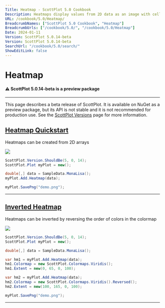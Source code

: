 ```yaml
---
Title: Heatmap - ScottPlot 5.0 Cookbook
Description: Heatmaps display values from 2D data as an image with cells of different intensities
URL: /cookbook/5.0/Heatmap/
BreadcrumbNames: ["ScottPlot 5.0 Cookbook", "Heatmap"]
BreadcrumbUrls: ["/cookbook/5.0/", "/cookbook/5.0/Heatmap"]
Date: 2024-01-11
Version: ScottPlot 5.0.14-beta
Version: ScottPlot 5.0.14-beta
SearchUrl: "/cookbook/5.0/search/"
ShowEditLink: false
---
```


# Heatmap



<div class='alert alert-warning' role='alert'><h4 class='alert-heading py-0 my-0'>⚠️ ScottPlot 5.0.14-beta is a preview package</h4><hr /><p class='mb-0'><span class='fw-semibold'>This page describes a beta release of ScottPlot.</span> It is available on NuGet as a preview package, but its API is not stable and it is not recommended for production use. See the <a href='https://scottplot.net/versions/'>ScottPlot Versions</a> page for more information. </p></div>



<h2><a href='/cookbook/5.0/Heatmap/HeatmapQuickstart'>Heatmap Quickstart</a></h2>

Heatmaps can be created from 2D arrays

[![](/cookbook/5.0/images/HeatmapQuickstart.png)](/cookbook/5.0/images/HeatmapQuickstart.png)

```cs
ScottPlot.Version.ShouldBe(5, 0, 14);
ScottPlot.Plot myPlot = new();

double[,] data = SampleData.MonaLisa();
myPlot.Add.Heatmap(data);

myPlot.SavePng("demo.png");

```

<hr class='my-5 invisible'>


<h2><a href='/cookbook/5.0/Heatmap/HeatmapInverted'>Inverted Heatmap</a></h2>

Heatmaps can be inverted by reversing the order of colors in the colormap

[![](/cookbook/5.0/images/HeatmapInverted.png)](/cookbook/5.0/images/HeatmapInverted.png)

```cs
ScottPlot.Version.ShouldBe(5, 0, 14);
ScottPlot.Plot myPlot = new();

double[,] data = SampleData.MonaLisa();

var hm1 = myPlot.Add.Heatmap(data);
hm1.Colormap = new ScottPlot.Colormaps.Viridis();
hm1.Extent = new(0, 65, 0, 100);

var hm2 = myPlot.Add.Heatmap(data);
hm2.Colormap = new ScottPlot.Colormaps.Viridis().Reversed();
hm2.Extent = new(100, 165, 0, 100);

myPlot.SavePng("demo.png");

```

<hr class='my-5 invisible'>

